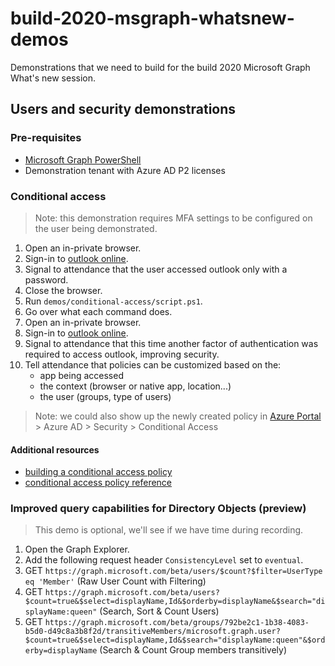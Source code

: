 # build-2020-msgraph-whatsnew-demos
Demonstrations that we need to build for the build 2020 Microsoft Graph What's new session.

## Users and security demonstrations

### Pre-requisites

- [Microsoft Graph PowerShell](https://www.powershellgallery.com/packages/Microsoft.Graph)
- Demonstration tenant with Azure AD P2 licenses

### Conditional access

>Note: this demonstration requires MFA settings to be configured on the user being demonstrated.

1. Open an in-private browser.
1. Sign-in to [outlook online](https://outlook.office.com/mail/inbox).
1. Signal to attendance that the user accessed outlook only with a password.
1. Close the browser.
1. Run `demos/conditional-access/script.ps1`.
1. Go over what each command does.
1. Open an in-private browser.
1. Sign-in to [outlook online](https://outlook.office.com/mail/inbox).
1. Signal to attendance that this time another factor of authentication was required to access outlook, improving security.
1. Tell attendance that policies can be customized based on the:
    - app being accessed
    - the context (browser or native app, location...)
    - the user (groups, type of users)

>Note: we could also show up the newly created policy in [Azure Portal](https://portal.azure.com) > Azure AD > Security > Conditional Access

#### Additional resources

- [building a conditional access policy](https://docs.microsoft.com/en-us/azure/active-directory/conditional-access/concept-conditional-access-policies)
- [conditional access policy reference](https://docs.microsoft.com/en-us/graph/api/conditionalaccessroot-post-policies?view=graph-rest-beta&tabs=http)


### Improved query capabilities for Directory Objects (preview)

> This demo is optional, we'll see if we have time during recording.

1. Open the Graph Explorer.
1. Add the following request header `ConsistencyLevel` set to `eventual`.
1. GET `https://graph.microsoft.com/beta/users/$count?$filter=UserType  eq 'Member'` (Raw User Count with Filtering)
1. GET `https://graph.microsoft.com/beta/users?$count=true&$select=displayName,Id&$orderby=displayName&$search="displayName:queen"` (Search, Sort & Count Users)
1. GET `https://graph.microsoft.com/beta/groups/792be2c1-1b38-4083-b5d0-d49c8a3b8f2d/transitiveMembers/microsoft.graph.user?$count=true&$select=displayName,Id&$search="displayName:queen"&$orderby=displayName` (Search & Count Group members transitively)